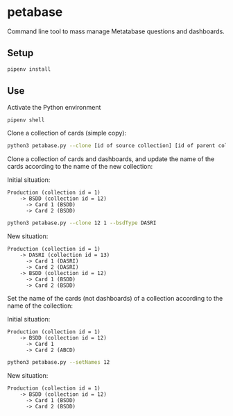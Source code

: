 # petabase

Command line tool to mass manage Metatabase questions and dashboards.

## Setup

```bash
pipenv install
```

## Use

Activate the Python environment

```text
pipenv shell
```

Clone a collection of cards (simple copy):

```bash
python3 petabase.py --clone [id of source collection] [id of parent collection of the clone] 
```

Clone a collection of cards and dashboards, and update the name of the cards according to the name of the new collection:

Initial situation:

```text
Production (collection id = 1)
    -> BSDD (collection id = 12)
      -> Card 1 (BSDD)
      -> Card 2 (BSDD)
```

```bash
python3 petabase.py --clone 12 1 --bsdType DASRI
```

New situation:

```text
Production (collection id = 1)
    -> DASRI (collection id = 13)
      -> Card 1 (DASRI)
      -> Card 2 (DASRI)
    -> BSDD (collection id = 12)
      -> Card 1 (BSDD)
      -> Card 2 (BSDD)
```

Set the name of the cards (not dashboards) of a collection according to the name of the collection:

Initial situation:

```text
Production (collection id = 1)
    -> BSDD (collection id = 12)
      -> Card 1
      -> Card 2 (ABCD)
```

```bash
python3 petabase.py --setNames 12
```

New situation:

```text
Production (collection id = 1)
    -> BSDD (collection id = 12)
      -> Card 1 (BSDD)
      -> Card 2 (BSDD)
```


